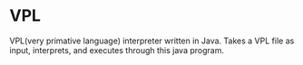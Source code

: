 # VPL
VPL(very primative language) interpreter written in Java. Takes a VPL file as input, interprets, and executes through this java program.
